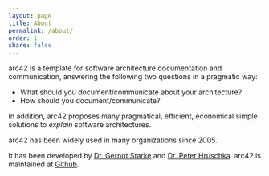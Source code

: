 ```yaml
---
layout: page
title: About
permalink: /about/
order: 1
share: false
---
```


arc42 is a template for software architecture documentation and communication, answering
the following two questions in a pragmatic way:

* What should you document/communicate about your architecture?
* How should you document/communicate?

In addition, arc42 proposes many pragmatical, efficient, economical
simple solutions to _explain_ software architectures.

arc42 has been widely used in many organizations since 2005.


It has been developed by [Dr. Gernot Starke](http://gernotstarke.de) and [Dr. Peter Hruschka](http://b-agile.de). arc42 is maintained at [Github](https://github.com/arc42).
